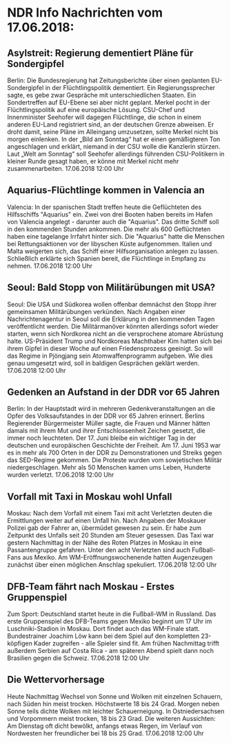# NDR Info Nachrichten vom 17.06.2018:


## Asylstreit: Regierung dementiert Pläne für Sondergipfel
Berlin: Die Bundesregierung hat Zeitungsberichte über einen geplanten EU-Sondergipfel in der Flüchtlingspolitik dementiert. Ein Regierungssprecher sagte, es gebe zwar Gespräche mit unterschiedlichen Staaten. Ein Sondertreffen auf EU-Ebene sei aber nicht geplant. Merkel pocht in der Flüchtlingspolitik auf eine europäische Lösung. CSU-Chef und Innenminister Seehofer will dagegen Flüchtlinge, die schon in einem anderen EU-Land registriert sind, an der deutschen Grenze abweisen. Er droht damit, seine Pläne im Alleingang umzusetzen, sollte Merkel nicht bis morgen einlenken. In der „Bild am Sonntag“ hat er einen gemäßigteren Ton angeschlagen und erklärt, niemand in der CSU wolle die Kanzlerin stürzen. Laut „Welt am Sonntag“ soll Seehofer allerdings führenden CSU-Politikern in kleiner Runde gesagt haben, er könne mit Merkel nicht mehr zusammenarbeiten. 17.06.2018 12:00 Uhr 

## Aquarius-Flüchtlinge kommen in Valencia an
Valencia: In der spanischen Stadt treffen heute die Geflüchteten des Hilfsschiffs "Aquarius" ein. Zwei von drei Booten haben bereits im Hafen von Valencia angelegt - darunter auch die "Aquarius". Das dritte Schiff soll in den kommenden Stunden ankommen. Die mehr als 600 Geflüchteten haben eine tagelange Irrfahrt hinter sich. Die "Aquarius" hatte die Menschen bei Rettungsaktionen vor der libyschen Küste aufgenommen. Italien und Malta weigerten sich, das Schiff einer Hilfsorganisation anlegen zu lassen. Schließlich erklärte sich Spanien bereit, die Flüchtlinge in Empfang zu nehmen. 17.06.2018 12:00 Uhr 

## Seoul: Bald Stopp von Militärübungen mit USA?
Seoul:	Die USA und Südkorea wollen offenbar demnächst den Stopp ihrer gemeinsamen Militärübungen verkünden. Nach Angaben einer Nachrichtenagentur in Seoul soll die Erklärung in den kommenden Tagen veröffentlicht werden. Die Militärmanöver könnten allerdings sofort wieder starten, wenn sich Nordkorea nicht an die versprochene atomare Abrüstung halte. US-Präsident Trump und Nordkoreas Machthaber Kim hatten sich bei ihrem Gipfel in dieser Woche auf einen Friedensprozess geeinigt. So will das Regime in Pjöngjang sein Atomwaffenprogramm aufgeben. Wie dies genau umgesetzt wird, soll in baldigen Gesprächen geklärt werden. 17.06.2018 12:00 Uhr 

## Gedenken an Aufstand in der DDR vor 65 Jahren
Berlin: In der Hauptstadt wird in mehreren Gedenkveranstaltungen an die Opfer des Volksaufstandes in der DDR vor 65 Jahren erinnert. Berlins Regierender Bürgermeister Müller sagte, die Frauen und Männer hätten damals mit ihrem Mut und ihrer Entschlossenheit Zeichen gesetzt, die immer noch leuchteten. Der 17. Juni bleibe ein wichtiger Tag in der deutschen und europäischen Geschichte der Freiheit. Am 17. Juni 1953 war es in mehr als 700 Orten in der DDR zu Demonstrationen und Streiks gegen das SED-Regime gekommen. Die Proteste wurden vom sowjetischen Militär niedergeschlagen. Mehr als 50 Menschen kamen ums Leben, Hunderte wurden verletzt. 17.06.2018 12:00 Uhr 

## Vorfall mit Taxi in Moskau wohl Unfall
Moskau:	Nach dem Vorfall mit einem Taxi mit acht Verletzten deuten die Ermittlungen weiter auf einen Unfall hin. Nach Angaben der Moskauer Polizei gab der Fahrer an, übermüdet gewesen zu sein. Er habe zum Zeitpunkt des Unfalls seit 20 Stunden am Steuer gesessen. Das Taxi war gestern Nachmittag in der Nähe des Roten Platzes in Moskau in eine Passantengruppe gefahren. Unter den acht Verletzten sind auch Fußball-Fans aus Mexiko. Am WM-Eröffnungswochenende hatten Augenzeugen zunächst über einen möglichen Anschlag spekuliert. 17.06.2018 12:00 Uhr 

## DFB-Team fährt nach Moskau - Erstes Gruppenspiel
Zum Sport:	Deutschland startet heute in die Fußball-WM in Russland. Das erste Gruppenspiel des DFB-Teams gegen Mexiko beginnt um 17 Uhr im Luschniki-Stadion in Moskau. Dort findet auch das WM-Finale statt. Bundestrainer Joachim Löw kann bei dem Spiel auf den kompletten 23-köpfigen Kader zugreifen - alle Spieler sind fit. Am frühen Nachmittag trifft außerdem Serbien auf Costa Rica - am späteren Abend spielt dann noch Brasilien gegen die Schweiz. 17.06.2018 12:00 Uhr 

## Die Wettervorhersage
Heute Nachmittag Wechsel von Sonne und Wolken mit einzelnen Schauern, nach Süden hin meist trocken. Höchstwerte 18 bis 24 Grad. Morgen neben Sonne teils dichte Wolken mit leichter Schauerneigung. In Ostniedersachsen und Vorpommern meist trocken, 18 bis 23 Grad. Die weiteren Aussichten: Am Dienstag oft dicht bewölkt, anfangs etwas Regen, im Verlauf von Nordwesten her freundlicher bei 18 bis 25 Grad. 17.06.2018 12:00 Uhr 
